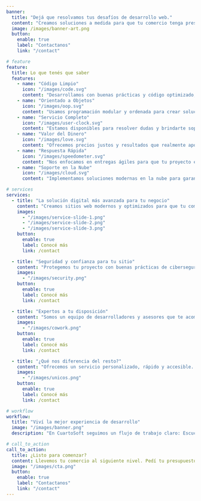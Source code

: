 ```yaml
---
banner:
  title: "Dejá que resolvamos tus desafíos de desarrollo web."
  content: "Creamos soluciones a medida para que tu comercio tenga presencia online profesional. <br/>Nos encargamos de todo: diseño, desarrollo y optimización, para que vos te enfoques en hacer crecer tu negocio."
  image: /images/banner-art.png
  button:
    enable: true
    label: "Contactanos"
    link: "/contact"

# feature
feature:
  title: Lo que tenés que saber
  features:
    - name: "Código Limpio"
      icon: "/images/code.svg"
      content: "Desarrollamos con buenas prácticas y código optimizado, asegurando que tu sitio sea fácil de mantener y escalar."
    - name: "Orientado a Objetos"
      icon: "/images/oop.svg"
      content: "Usamos programación modular y ordenada para crear soluciones robustas y eficientes."
    - name: "Servicio Completo"
      icon: "/images/user-clock.svg"
      content: "Estamos disponibles para resolver dudas y brindarte soporte cuando lo necesites."
    - name: "Valor del Dinero"
      icon: "/images/love.svg"
      content: "Ofrecemos precios justos y resultados que realmente aportan valor a tu negocio."
    - name: "Respuesta Rápida"
      icon: "/images/speedometer.svg"
      content: "Nos enfocamos en entregas ágiles para que tu proyecto esté en línea lo antes posible."
    - name: "Soporte en la Nube"
      icon: "/images/cloud.svg"
      content: "Implementamos soluciones modernas en la nube para garantizar estabilidad y seguridad."

# services
services:
  - title: "La solución digital más avanzada para tu negocio"
    content: "Creamos sitios web modernos y optimizados para que tu comercio tenga presencia online y atraiga más clientes. Utilizamos tecnología actual y prácticas de desarrollo profesional para garantizar calidad y resultados."
    images:
      - "/images/service-slide-1.png"
      - "/images/service-slide-2.png"
      - "/images/service-slide-3.png"
    button:
      enable: true
      label: Conocé más
      link: /contact

  - title: "Seguridad y confianza para tu sitio"
    content: "Protegemos tu proyecto con buenas prácticas de ciberseguridad y servidores confiables. Tu información y la de tus clientes están seguras con nosotros."
    images:
      - "/images/security.png"
    button:
      enable: true
      label: Conocé más
      link: /contact

  - title: "Expertos a tu disposición"
    content: "Somos un equipo de desarrolladores y asesores que te acompañan en todo el proceso, desde la idea inicial hasta la publicación y mantenimiento de tu sitio web."
    images:
      - "/images/cowork.png"
    button:
      enable: true
      label: Conocé más
      link: /contact

  - title: "¿Qué nos diferencia del resto?"
    content: "Ofrecemos un servicio personalizado, rápido y accesible. Nos enfocamos en resultados medibles para que tu inversión tenga un impacto real en tu negocio."
    images:
      - "/images/unicos.png"
    button:
      enable: true
      label: Conocé más
      link: /contact

# workflow
workflow:
  title: "Viví la mejor experiencia de desarrollo"
  image: "/images/banner.png"
  description: "En CuartoSoft seguimos un flujo de trabajo claro: Escuchamos tus necesidades, diseñamos tu solución, la desarrollamos con código limpio y la publicamos para que tu negocio crezca online."

# call_to_action
call_to_action:
  title: ¿Listo para comenzar?
  content: Llevemos tu comercio al siguiente nivel. Pedí tu presupuesto sin compromiso y descubrí cómo podemos impulsar tu presencia online.
  image: "/images/cta.png"
  button:
    enable: true
    label: "Contactanos"
    link: "/contact"
---
```

